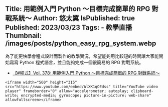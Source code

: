 Title: 用範例入門 Python ～目標完成簡單的 RPG 對戰系統～
Author: 悠太翼
IsPublished: true
Published: 2023/03/23
Tags:
    - 教學直播
Thumbnail: /images/posts/python_easy_rpg_system.webp
---
為了能更快學會程式設計而製作的教學實況，希望能夠用比較短的時間讓大家能開始寫寫 Python 程式語言，並且能夠完成一個很簡易的 RPG 對戰系統。

- [【#程式】Vol. 378: 用範例入門 Python ～目標完成簡單的 RPG 對戰系統～ ](https://www.youtube.com/live/AlXK1qOEdss?feature=share)

```raw
<iframe width="560" height="315" src="https://www.youtube.com/embed/AlXK1qOEdss" title="YouTube video player" frameborder="0" allow="accelerometer; autoplay; clipboard-write; encrypted-media; gyroscope; picture-in-picture; web-share" allowfullscreen></iframe>
```